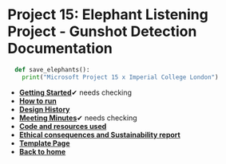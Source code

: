 # Project 15: Elephant Listening Project - Gunshot Detection Documentation 

```python
  def save_elephants():
    print("Microsoft Project 15 x Imperial College London")
```

* [__Getting Started__](gettingstarted.md)✔ needs checking
* [__How to run__](howtorun.md)
* [__Design History__](designhistory.md)
* [__Meeting Minutes__](meetingminutes.md)✔ needs checking
* [__Code and resources used__](coderesources.md)
* [__Ethical consequences and Sustainability report__](ethicalsustainability.md)
* [__Template Page__](test.md)
* [__Back to home__](index.md)
